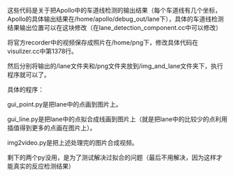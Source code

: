  这些代码是关于把Apollo中的车道线检测的输出结果（每个车道线有几个坐标，Apollo的具体输出结果在/home/apollo/debug_out/lane下），具体的车道线检测结果输出位置可以在这块修改（在lane_detection_component.cc中可以修改）

将官方recorder中的视频保存成照片在/home/png下，修改具体代码在visulizer.cc中第1378行。

然后分别将输出的/lane文件夹和/png文件夹放到/img_and_lane文件夹下，执行程序就可以了。

具体的程序：

gui_point.py是把lane中的点画到图片上。

gui_line.py是把lane中的点拟合成线画到图片上（就是把lane中的比较少的点利用插值得到更多的点画在图片上）。

img2video.py是把上述处理完的图片合成视频。

剩下的两个py没用，是为了测试解决过拟合的问题（最后不用解决，因为这样才能真实的反应检测结果）
